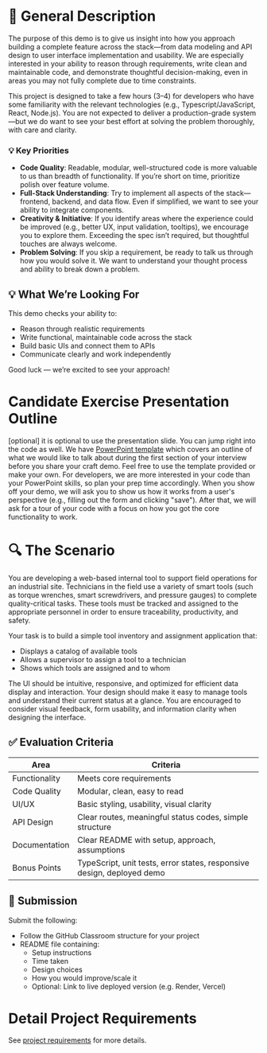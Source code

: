 # 📄 General Description

The purpose of this demo is to give us insight into how you approach building a complete feature across the stack—from data modeling and API design to user interface implementation and usability. We are especially interested in your ability to reason through requirements, write clean and maintainable code, and demonstrate thoughtful decision-making, even in areas you may not fully complete due to time constraints.

This project is designed to take a few hours (3–4) for developers who have some familiarity with the relevant technologies (e.g., Typescript/JavaScript, React, Node.js). You are not expected to deliver a production-grade system—but we do want to see your best effort at solving the problem thoroughly, with care and clarity.

### 💡 Key Priorities

* **Code Quality**: Readable, modular, well-structured code is more valuable to us than breadth of functionality. If you’re short on time, prioritize polish over feature volume.
* **Full-Stack Understanding**: Try to implement all aspects of the stack—frontend, backend, and data flow. Even if simplified, we want to see your ability to integrate components.
* **Creativity & Initiative**: If you identify areas where the experience could be improved (e.g., better UX, input validation, tooltips), we encourage you to explore them. Exceeding the spec isn’t required, but thoughtful touches are always welcome.
* **Problem Solving**: If you skip a requirement, be ready to talk us through how you would solve it. We want to understand your thought process and ability to break down a problem.


## 💡 What We’re Looking For

This demo checks your ability to:

* Reason through realistic requirements
* Write functional, maintainable code across the stack
* Build basic UIs and connect them to APIs
* Communicate clearly and work independently

Good luck — we’re excited to see your approach!

# Candidate Exercise Presentation Outline

[optional] it is optional to use the presentation slide. You can jump right into the code as well.
We have [PowerPoint template](../Cumulus%20Candidate%20Presentation%20Template.pptx) which covers an outline of what we would like to talk about during the first section of your interview before you share your craft demo. 
Feel free to use the template provided or make your own. For developers, we are more interested in your code than your PowerPoint skills, so plan your prep time accordingly.
When you show off your demo, we will ask you to show us how it works from a user's perspective (e.g., filling out the form and clicking "save"). 
After that, we will ask for a tour of your code with a focus on how you got the core functionality to work.

# 🔍 The Scenario

You are developing a web-based internal tool to support field operations for an industrial site. Technicians in the field use a variety of smart tools (such as torque wrenches, smart screwdrivers, and pressure gauges) to complete quality-critical tasks. These tools must be tracked and assigned to the appropriate personnel in order to ensure traceability, productivity, and safety.

Your task is to build a simple tool inventory and assignment application that:

* Displays a catalog of available tools
* Allows a supervisor to assign a tool to a technician
* Shows which tools are assigned and to whom

The UI should be intuitive, responsive, and optimized for efficient data display and interaction. Your design should make it easy to manage tools and understand their current status at a glance. You are encouraged to consider visual feedback, form usability, and information clarity when designing the interface.

## ✅ Evaluation Criteria

| Area          | Criteria                                                               |
| ------------- | ---------------------------------------------------------------------- |
| Functionality | Meets core requirements                                                |
| Code Quality  | Modular, clean, easy to read                                           |
| UI/UX         | Basic styling, usability, visual clarity                               |
| API Design    | Clear routes, meaningful status codes, simple structure                |
| Documentation | Clear README with setup, approach, assumptions                         |
| Bonus Points  | TypeScript, unit tests, error states, responsive design, deployed demo |

## 📅 Submission

Submit the following:

* Follow the GitHub Classroom structure for your project
* README file containing:
    * Setup instructions
    * Time taken
    * Design choices
    * How you would improve/scale it
    * Optional: Link to live deployed version (e.g. Render, Vercel)

# Detail Project Requirements

See [project requirements](docs/inventory.md) for more details.
